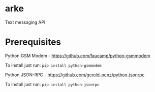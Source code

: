 arke
====

Text messaging API

# Prerequisites

Python GSM Modem - https://github.com/faucamp/python-gsmmodem

To install just run: `pip install python-gsmmodem`

Python JSON-RPC - https://github.com/gerold-penz/python-jsonrpc

To install just run: `pip install python-jsonrpc`
